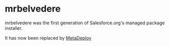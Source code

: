 # mrbelvedere

mrbelvedere was the first generation of Salesforce.org's managed package installer.

It has now been replaced by [MetaDeploy](https://github.com/SFDO-Tooling/metadeploy)
